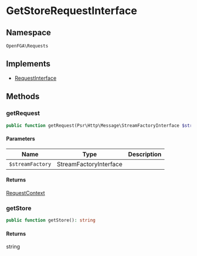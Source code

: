 # GetStoreRequestInterface


## Namespace
`OpenFGA\Requests`

## Implements
* [RequestInterface](Requests/RequestInterface.md)



## Methods
### getRequest


```php
public function getRequest(Psr\Http\Message\StreamFactoryInterface $streamFactory): OpenFGA\Network\RequestContext
```


#### Parameters
| Name | Type | Description |
|------|------|-------------|
| `$streamFactory` | StreamFactoryInterface |  |

#### Returns
[RequestContext](Network/RequestContext.md)

### getStore


```php
public function getStore(): string
```



#### Returns
string

